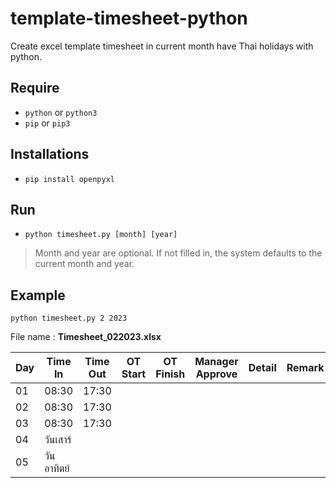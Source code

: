 # template-timesheet-python
Create excel template timesheet in current month have Thai holidays with python.

## Require
- `python` or `python3`
- `pip` or `pip3`

## Installations
- `pip install openpyxl`

## Run
- `python timesheet.py [month] [year]`
  
> Month and year are optional. If not filled in, the system defaults to the current month and year.

## Example 

`python timesheet.py 2 2023`

File name : **Timesheet_022023.xlsx**

| Day	| Time In	| Time Out | OT Start	| OT Finish	| Manager Approve	 | Detail	               | Remark    |
| ----|---------| ---------| ---------|-----------|------------------|-----------------------|-----------|
| 01	| 08:30	  | 17:30		 |			
| 02	| 08:30	  | 17:30		 |			
| 03	| 08:30	  | 17:30		 |		
| 04	| วันเสาร์   ||||||						
| 05	| วันอาทิตย์    
